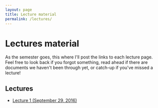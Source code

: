 ```yaml
---
layout: page
title: Lecture material
permalink: /lectures/
---
```


# Lectures material

As the semester goes, this where I'll post the links to each lecture page. Feel free to look back if you forgot something, read ahead if there are documents we haven't been through yet, or catch-up if you've missed a lecture!

## Lectures

- [Lecture 1 (September 29, 2016)](http://www.marccataford.xyz/IntroToProgramming-Fall2016/Lecture-1/)
